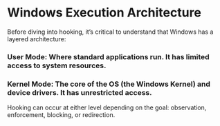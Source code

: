 # Windows Execution Architecture

Before diving into hooking, it’s critical to understand that Windows has a layered architecture:

### User Mode: Where standard applications run. It has limited access to system resources.

### Kernel Mode: The core of the OS (the Windows Kernel) and device drivers. It has unrestricted access.

Hooking can occur at either level depending on the goal: observation, enforcement, blocking, or redirection.

